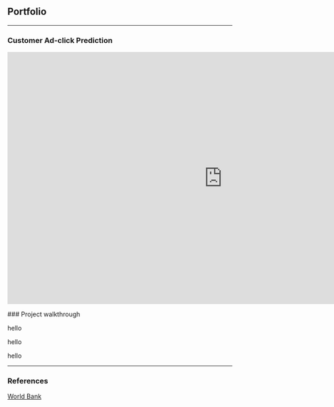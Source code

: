 ## Portfolio

---

### Customer Ad-click Prediction 

<!--[Machine Learning with Python](/sample_page)-->
<iframe src="https://onedrive.live.com/embed?resid=6C19BDFF54D91601%212963&amp;authkey=%21AElKid8sKg0pH-s&amp;em=2&amp;wdAr=1.7777777777777777" width="962px" height="565px" frameborder="0">This is an embedded <a target="_blank" href="https://office.com">Microsoft Office</a> presentation, powered by <a target="_blank" href="https://office.com/webapps">Office</a>.</iframe>

<!--<img src="images/dummy_thumbnail.jpg?raw=true"/>-->

<!--[Project 2 Title](/pdf/sample_presentation.pdf)
<img src="images/dummy_thumbnail.jpg?raw=true"/>-->

<!--[Project 3 Title](http://example.com/)
<img src="images/dummy_thumbnail.jpg?raw=true"/>>-->

<p></p>
### Project walkthrough

<p>hello</p>

<p>hello</p>

<p>hello</p>

---
### References 

<a href="https://data.worldbank.org/indicator/EN.ATM.CO2E.PC" target="_blank">World Bank</a>

